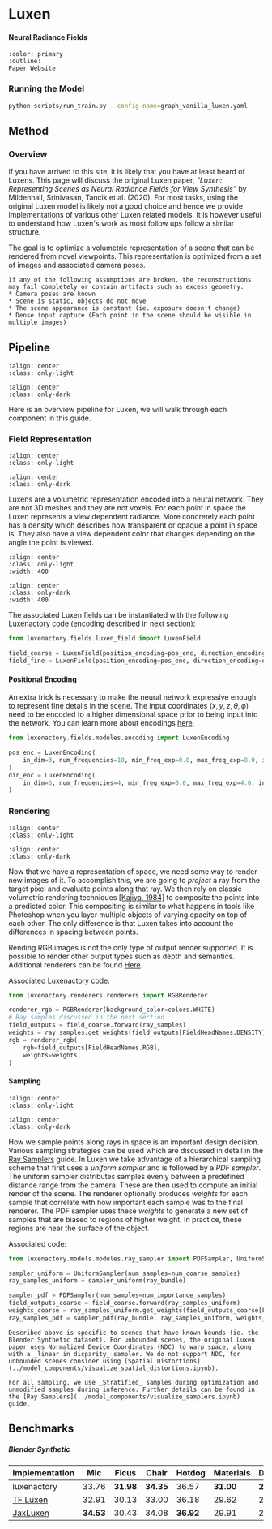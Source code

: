 # Luxen

<h4>Neural Radiance Fields</h4>

```{button-link} https://www.matthewtancik.com/luxen
:color: primary
:outline:
Paper Website
```

### Running the Model

```bash
python scripts/run_train.py --config-name=graph_vanilla_luxen.yaml
```

## Method

### Overview

If you have arrived to this site, it is likely that you have at least heard of Luxens. This page will discuss the original Luxen paper, _"Luxen: Representing Scenes as Neural Radiance Fields for View Synthesis"_ by Mildenhall, Srinivasan, Tancik et al. (2020). For most tasks, using the original Luxen model is likely not a good choice and hence we provide implementations of various other Luxen related models. It is however useful to understand how Luxen's work as most follow ups follow a similar structure.

The goal is to optimize a volumetric representation of a scene that can be rendered from novel viewpoints. This representation is optimized from a set of images and associated camera poses.

```{admonition} Assumptions
If any of the following assumptions are broken, the reconstructions may fail completely or contain artifacts such as excess geometry.
* Camera poses are known
* Scene is static, objects do not move
* The scene appearance is constant (ie. exposure doesn't change)
* Dense input capture (Each point in the scene should be visible in multiple images)
```

## Pipeline

```{image} imgs/models_luxen-pipeline-light.png
:align: center
:class: only-light
```

```{image} imgs/models_luxen-pipeline-dark.png
:align: center
:class: only-dark
```

Here is an overview pipeline for Luxen, we will walk through each component in this guide.

### Field Representation

```{image} imgs/models_luxen-pipeline-field-light.png
:align: center
:class: only-light
```

```{image} imgs/models_luxen-pipeline-field-dark.png
:align: center
:class: only-dark
```

Luxens are a volumetric representation encoded into a neural network. They are not 3D meshes and they are not voxels. For each point in space the Luxen represents a view dependent radiance. More concretely each point has a density which describes how transparent or opaque a point in space is. They also have a view dependent color that changes depending on the angle the point is viewed.

```{image} imgs/models_luxen-field-light.png
:align: center
:class: only-light
:width: 400
```

```{image} imgs/models_luxen-field-dark.png
:align: center
:class: only-dark
:width: 400
```

The associated Luxen fields can be instantiated with the following Luxenactory code (encoding described in next section):

```python
from luxenactory.fields.luxen_field import LuxenField

field_coarse = LuxenField(position_encoding=pos_enc, direction_encoding=dir_enc)
field_fine = LuxenField(position_encoding=pos_enc, direction_encoding=dir_enc)
```

#### Positional Encoding

An extra trick is necessary to make the neural network expressive enough to represent fine details in the scene. The input coordinates $(x,y,z,\theta,\phi)$ need to be encoded to a higher dimensional space prior to being input into the network. You can learn more about encodings [here](../model_components/visualize_encoders.ipynb).

```python
from luxenactory.fields.modules.encoding import LuxenEncoding

pos_enc = LuxenEncoding(
    in_dim=3, num_frequencies=10, min_freq_exp=0.0, max_freq_exp=8.0, include_input=True
)
dir_enc = LuxenEncoding(
    in_dim=3, num_frequencies=4, min_freq_exp=0.0, max_freq_exp=4.0, include_input=True
)
```

### Rendering

```{image} imgs/models_luxen-pipeline-renderer-light.png
:align: center
:class: only-light
```

```{image} imgs/models_luxen-pipeline-renderer-dark.png
:align: center
:class: only-dark
```

Now that we have a representation of space, we need some way to render new images of it. To accomplish this, we are going to _project_ a ray from the target pixel and evaluate points along that ray. We then rely on classic volumetric rendering techniques [[Kajiya, 1984]](https://dl.acm.org/doi/abs/10.1145/964965.808594) to composite the points into a predicted color. This compositing is similar to what happens in tools like Photoshop when you layer multiple objects of varying opacity on top of each other. The only difference is that Luxen takes into account the differences in spacing between points.

Rending RGB images is not the only type of output render supported. It is possible to render other output types such as depth and semantics. Additional renderers can be found [Here](../reference/api/renderers/index.rst).

Associated Luxenactory code:

```python
from luxenactory.renderers.renderers import RGBRenderer

renderer_rgb = RGBRenderer(background_color=colors.WHITE)
# Ray samples discussed in the next section
field_outputs = field_coarse.forward(ray_samples)
weights = ray_samples.get_weights(field_outputs[FieldHeadNames.DENSITY])
rgb = renderer_rgb(
    rgb=field_outputs[FieldHeadNames.RGB],
    weights=weights,
)
```

#### Sampling

```{image} imgs/models_luxen-pipeline-sampler-light.png
:align: center
:class: only-light
```

```{image} imgs/models_luxen-pipeline-sampler-dark.png
:align: center
:class: only-dark
```

How we sample points along rays in space is an important design decision. Various sampling strategies can be used which are discussed in detail in the [Ray Samplers](../model_components/visualize_samplers.ipynb) guide. In Luxen we take advantage of a hierarchical sampling scheme that first uses a _uniform sampler_ and is followed by a _PDF sampler_. The uniform sampler distributes samples evenly between a predefined distance range from the camera. These are then used to compute an initial render of the scene. The renderer optionally produces _weights_ for each sample that correlate with how important each sample was to the final renderer. The PDF sampler uses these _weights_ to generate a new set of samples that are biased to regions of higher weight. In practice, these regions are near the surface of the object.

Associated code:

```python
from luxenactory.models.modules.ray_sampler import PDFSampler, UniformSampler

sampler_uniform = UniformSampler(num_samples=num_coarse_samples)
ray_samples_uniform = sampler_uniform(ray_bundle)

sampler_pdf = PDFSampler(num_samples=num_importance_samples)
field_outputs_coarse = field_coarse.forward(ray_samples_uniform)
weights_coarse = ray_samples_uniform.get_weights(field_outputs_coarse[FieldHeadNames.DENSITY])
ray_samples_pdf = sampler_pdf(ray_bundle, ray_samples_uniform, weights_coarse)
```

```{warning}
Described above is specific to scenes that have known bounds (ie. the Blender Synthetic dataset). For unbounded scenes, the original Luxen paper uses Normalized Device Coordinates (NDC) to warp space, along with a _linear in disparity_ sampler. We do not support NDC, for unbounded scenes consider using [Spatial Distortions](../model_components/visualize_spatial_distortions.ipynb).
```

```{tip}
For all sampling, we use _Stratified_ samples during optimization and unmodified samples during inference. Further details can be found in the [Ray Samplers](../model_components/visualize_samplers.ipynb) guide.
```

## Benchmarks

##### Blender Synthetic

| Implementation                                                                    |    Mic    | Ficus     |   Chair   | Hotdog    | Materials | Drums     | Ship      | Lego      | Average   |
| --------------------------------------------------------------------------------- | :-------: | --------- | :-------: | --------- | --------- | --------- | --------- | --------- | --------- |
| luxenactory                                                                        |   33.76   | **31.98** | **34.35** | 36.57     | **31.00** | **25.11** | 29.87     | **34.46** | **32.14** |
| [TF Luxen](https://github.com/bmild/luxen)                                          |   32.91   | 30.13     |   33.00   | 36.18     | 29.62     | 25.01     | 28.65     | 32.54     | 31.04     |
| [JaxLuxen](https://github.com/google-research/google-research/tree/master/jaxluxen) | **34.53** | 30.43     |   34.08   | **36.92** | 29.91     | 25.03     | **29.36** | 33.28     | 31.69     |
